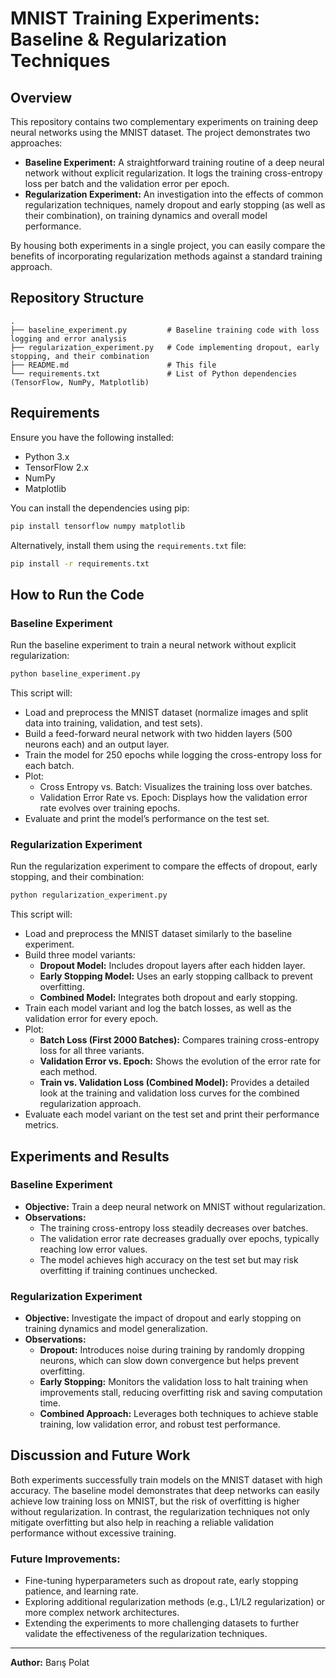 # MNIST Training Experiments: Baseline & Regularization Techniques

## Overview

This repository contains two complementary experiments on training deep neural networks using the MNIST dataset. The project demonstrates two approaches:

- **Baseline Experiment:** A straightforward training routine of a deep neural network without explicit regularization. It logs the training cross-entropy loss per batch and the validation error per epoch.
- **Regularization Experiment:** An investigation into the effects of common regularization techniques, namely dropout and early stopping (as well as their combination), on training dynamics and overall model performance.

By housing both experiments in a single project, you can easily compare the benefits of incorporating regularization methods against a standard training approach.

## Repository Structure

```
.
├── baseline_experiment.py         # Baseline training code with loss logging and error analysis
├── regularization_experiment.py   # Code implementing dropout, early stopping, and their combination
├── README.md                      # This file
└── requirements.txt               # List of Python dependencies (TensorFlow, NumPy, Matplotlib)
```

## Requirements

Ensure you have the following installed:

- Python 3.x
- TensorFlow 2.x
- NumPy
- Matplotlib

You can install the dependencies using pip:

```sh
pip install tensorflow numpy matplotlib
```

Alternatively, install them using the `requirements.txt` file:

```sh
pip install -r requirements.txt
```

## How to Run the Code

### Baseline Experiment

Run the baseline experiment to train a neural network without explicit regularization:

```sh
python baseline_experiment.py
```

This script will:
- Load and preprocess the MNIST dataset (normalize images and split data into training, validation, and test sets).
- Build a feed-forward neural network with two hidden layers (500 neurons each) and an output layer.
- Train the model for 250 epochs while logging the cross-entropy loss for each batch.
- Plot:
  - Cross Entropy vs. Batch: Visualizes the training loss over batches.
  - Validation Error Rate vs. Epoch: Displays how the validation error rate evolves over training epochs.
- Evaluate and print the model’s performance on the test set.

### Regularization Experiment

Run the regularization experiment to compare the effects of dropout, early stopping, and their combination:

```sh
python regularization_experiment.py
```

This script will:
- Load and preprocess the MNIST dataset similarly to the baseline experiment.
- Build three model variants:
  - **Dropout Model:** Includes dropout layers after each hidden layer.
  - **Early Stopping Model:** Uses an early stopping callback to prevent overfitting.
  - **Combined Model:** Integrates both dropout and early stopping.
- Train each model variant and log the batch losses, as well as the validation error for every epoch.
- Plot:
  - **Batch Loss (First 2000 Batches):** Compares training cross-entropy loss for all three variants.
  - **Validation Error vs. Epoch:** Shows the evolution of the error rate for each method.
  - **Train vs. Validation Loss (Combined Model):** Provides a detailed look at the training and validation loss curves for the combined regularization approach.
- Evaluate each model variant on the test set and print their performance metrics.

## Experiments and Results

### Baseline Experiment

- **Objective:** Train a deep neural network on MNIST without regularization.
- **Observations:**
  - The training cross-entropy loss steadily decreases over batches.
  - The validation error rate decreases gradually over epochs, typically reaching low error values.
  - The model achieves high accuracy on the test set but may risk overfitting if training continues unchecked.

### Regularization Experiment

- **Objective:** Investigate the impact of dropout and early stopping on training dynamics and model generalization.
- **Observations:**
  - **Dropout:** Introduces noise during training by randomly dropping neurons, which can slow down convergence but helps prevent overfitting.
  - **Early Stopping:** Monitors the validation loss to halt training when improvements stall, reducing overfitting risk and saving computation time.
  - **Combined Approach:** Leverages both techniques to achieve stable training, low validation error, and robust test performance.

## Discussion and Future Work

Both experiments successfully train models on the MNIST dataset with high accuracy. The baseline model demonstrates that deep networks can easily achieve low training loss on MNIST, but the risk of overfitting is higher without regularization. In contrast, the regularization techniques not only mitigate overfitting but also help in reaching a reliable validation performance without excessive training.

### Future Improvements:
- Fine-tuning hyperparameters such as dropout rate, early stopping patience, and learning rate.
- Exploring additional regularization methods (e.g., L1/L2 regularization) or more complex network architectures.
- Extending the experiments to more challenging datasets to further validate the effectiveness of the regularization techniques.

---

**Author:** Barış Polat

